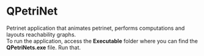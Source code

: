 # QPetriNet
Petrinet application that animates petrinet, performs computations and layouts reachability graphs.  
To run the application, access the **Executable** folder where you can find the **QPetriNets.exe** file. Run that.
